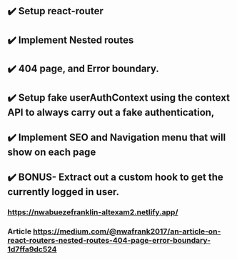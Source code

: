 ## :heavy_check_mark: Setup react-router
## :heavy_check_mark: Implement Nested routes
## :heavy_check_mark: 404 page, and Error boundary. 
## :heavy_check_mark: Setup fake userAuthContext using the context API to always carry out a fake authentication,
## :heavy_check_mark: Implement SEO and Navigation menu that will show on each page

## :heavy_check_mark: BONUS- Extract out a custom hook to get the currently logged in user.

###  https://nwabuezefranklin-altexam2.netlify.app/
### Article https://medium.com/@nwafrank2017/an-article-on-react-routers-nested-routes-404-page-error-boundary-1d7ffa9dc524
